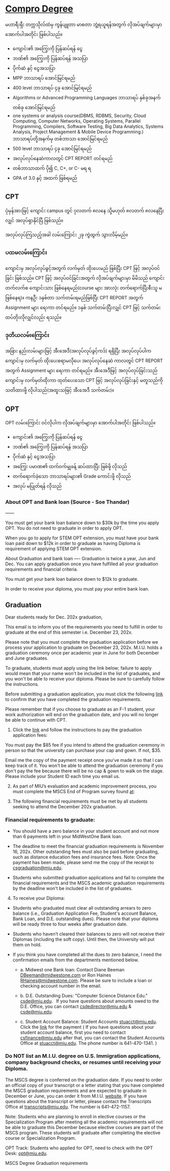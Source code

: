 # [Compro Degree](https://www.cs.miu.edu/mum/mscs-degree-graduation-requirements/)

မဟာရီးရှီး တက္ကသိုလ်ထံမှ ကွန်ပျူတာ မာစတာ ဘွဲ့ရယူရန်အတွက် လိုအပ်ချက်များမှာ အောက်ပါအတိုင်း ဖြစ်ပါသည်။

- ကျောင်း၏ အကြွေးကို ပြန်ဆပ်ရန် ငွေ
- ဘဏ်၏ အကြွေးကို ပြန်ဆပ်ရန် အသပြာ
- ပိုက်ဆံ နှင့် ငွေအသပြာ
- MPP ဘာသာရပ် အောင်မြင်ရမည်
- 400 level ဘာသာရပ် ၄ခု အောင်မြင်ရမည်
- Algorithms or Advanced Programming Languages ဘာသာရပ် နှစ်ခုအနက် တစ်ခု အောင်မြင်ရမည်
- one systems or analysis course(DBMS, RDBMS, Security, Cloud Computing, Computer Networks, Operating Systems, Parallel Programming, Compilers, Software Testing, Big Data Analytics, Systems Analysis, Project Management & Mobile Device Programming.) ဘာသာရပ်တို့အနက်မှ တစ်ဘာသာ အောင်မြင်ရမည်
- 500 level ဘာသာရပ် ၄ခု အောင်မြင်ရမည်
- အလုပ်လုပ်နေဆဲကာလတွင် CPT REPORT တင်ရမည်
- တစ်ဘာသာထက် ပို၍ C, C+, or C- မရ ရ
- GPA of 3.0 နှင့် အထက် ဖြစ်ရမည်

## CPT

ပုံမှန်အားဖြင့် ကျောင်း campus တွင် ၇လတက် ၈လနေ သို့မဟုတ် ၈လတက် ၈လနေပြီးလျှင် အလုပ်ရှာနိုင်ပြီ ဖြစ်သည်။

အလုပ်လုပ်ကြသည့်အခါ လမ်းကြောင်း ၂ခု ကွဲထွက် သွားလိမ့်မည်။

### ပထမလမ်းကြောင်း

ကျောင်းမှ အလုပ်လုပ်ခွင့်အတွက် လက်မှတ် ထိုးပေးမည် ဖြစ်ပြီး CPT ဖြင့် အလုပ်၀င်ခြင်း ဖြစ်သည်။ CPT ဖြင့် အလုပ်၀င်ခြင်းအတွက် လိုအပ်ချက်များမှာ မိမိသည် ကျောင်းတက်လက်စ ကျောင်းသား ဖြစ်နေရမည်(course များ အားလုံး တက်ရောက်ပြီးစီးသူ မဖြစ်နေရ)။ ကနဦး ၁နှစ်တာ သက်တမ်းရမည်ဖြစ်ပြီး CPT REPORT အတွက် Assignment များ ရေးကာ တင်ရမည်။ ၁နှစ် သက်တမ်းပြီးလျှင် CPT ဖြင့် သက်တမ်း ထပ်တိုးလိုလျှင်လည်း ရသည်။

### ဒုတိယလမ်းကြောင်း

အခြား နည်းလမ်းများဖြင့် အီးအေဒီ(အလုပ်လုပ်ခွင့်ကဒ်) ရရှိပြီး အလုပ်လုပ်ပါက ကျောင်းမှ လက်မှတ် ထိုးပေးစရာမလိုပေ၊ အလုပ်လုပ်နေဆဲ ကာလတွင် CPT REPORT အတွက် Assignment များ ရေးကာ တင်ရမည်။ အီးအေဒီဖြင့် အလုပ်လုပ်ခြင်းသည် ကျောင်းမှ လက်မှတ်ထိုးကာ ထုတ်ပေးသော CPT ဖြင့် အလုပ်လုပ်ခြင်းနှင့် မတူသည်ကို သတိထားဖို့ လိုပါသည်(အထူးသဖြင့် အီးအေဒီ သက်တမ်း)။

## OPT

OPT လမ်းကြောင်း ၀င်လိုပါက လိုအပ်ချက်များမှာ အောက်ပါအတိုင်း ဖြစ်ပါသည်။

- ကျောင်း၏ အကြွေးကို ပြန်ဆပ်ရန် ငွေ
- ဘဏ်၏ အကြွေးကို ပြန်ဆပ်ရန် အသပြာ
- ပိုက်ဆံ နှင့် ငွေအသပြာ
- အကြွေး ပမာဏ၏ ထက်၀က်မျှခန့် ဆပ်ထားပြီး ဖြစ်ဖို့ လိုသည်
- တက်ရောက်ခဲ့သော ဘာသာရပ်များ၏ Grade ကောင်းဖို့ လိုသည်
- အလုပ် မပြုတ်ရန် လိုသည်

### About OPT and Bank loan (Source - Soe Thandar)

——

You must get your bank loan balance down to $30k by the time you apply OPT. You do not need to graduate in order to apply OPT.

When you go to apply for STEM OPT extension, you must have your bank loan paid down to $12k in order to graduate as having Diploma is requirement of applying STEM OPT extension.

About Graduation and bank loan
—-
Graduation is twice a year, Jun and Dec.
You can apply graduation once you have fulfilled all your graduation requirements and financial criteria.

You must get your bank loan balance down to $12k to graduate.

In order to receive your diploma, you must pay your entire bank loan.

## Graduation

Dear students ready for Dec. 202x graduation,

This email is to inform you of the requirements you need to fulfill in order to graduate at the end of this semester i.e. December 23, 202x.

Please note that you must complete the graduation application before we process your application to graduate on December 23, 202x.
M.I.U. holds a graduation ceremony once per academic year in June for both December and June graduates.

To graduate, students must apply using the link below; failure to apply would mean that your name won't be included in the list of graduates, and you won't be able to receive your diploma. Please be sure to carefully follow the instructions.

Before submitting a graduation application, you must click the following [link](https://www.cs.miu.edu/mum/mscs-degree-graduation-requirements) to confirm that you have completed the graduation requirements.

Please remember that if you choose to graduate as an F-1 student, your work authorization will end on the graduation date, and you will no longer be able to continue with CPT.

1. Click the [link](https://students.miu.edu/graduation-application) and follow the instructions to pay the graduation application fees:

You must pay the $85 fee if you intend to attend the graduation ceremony in person so that the university can purchase your cap and gown. If not, $35.

Email me the copy of the payment receipt once you've made it so that I can keep track of it. You won't be able to attend the graduation ceremony if you don't pay the fee because there will be no cap & gown to walk on the stage. Please include your Student ID each time you email us.

2. As part of MIU’s evaluation and academic improvement process, you must complete the MSCS End of Program survey found [at](https://app.surveymethods.com/EndUser.aspx?F0D4B8A0F8B1A2A1FA):

3. The following financial requirements must be met by all students seeking to attend the December 202x graduation.

### Financial requirements to graduate:

- You should have a zero balance in your student account and not more than 6 payments left in your MidWestOne Bank loan.

- The deadline to meet the financial graduation requirements is November 16, 202x. Other outstanding fees must also be paid before graduating, such as distance education fees and insurance fees. Note: Once the payment has been made, please send me the copy of the receipt to csgraduation@miu.edu.

- Students who submitted graduation applications and fail to complete the financial requirements and the MSCS academic graduation requirements by the deadline won't be included in the list of graduates.

4. To receive your Diploma:

- Students who graduated must clear all outstanding arrears to zero balance (i.e., Graduation Application Fee, Student's account Balance, Bank Loan, and D.E. outstanding dues). Please note that your diploma will be ready three to four weeks after graduation date.

- Students who haven’t cleared their balances to zero will not receive their Diplomas (including the soft copy). Until then, the University will put them on hold.

- If you think you have completed all the dues to zero balance, I need the confirmation emails from the departments mentioned below.

  - a. Midwest one Bank loan: Contact Diane Beeman DBeeman@midwestone.com or Ron Haines <RHaines@midwestone.com>. Please be sure to include a loan or checking account number in the email.

  - b. D.E. Outstanding Dues: "Computer Science Distance Edu." csde@miu.edu.  
    If you have questions about amounts owed to the D.E. Office, you can contact csdedirector@miu.edu & csde@miu.edu.

  - c. Student Account Balance: Student Accounts stuacct@miu.edu. Click the [link](https://students.miu.edu/finances/payment) for the payment ( If you have questions about your student account balance, first you need to contact csfinance@miu.edu after that, you can contact the Student Accounts Office at stuacct@miu.edu. The phone number is 641-470-1341. )

### Do NOT list an M.I.U. degree on U.S. Immigration applications, company background checks, or resumes until receiving your Diploma.

The MSCS degree is conferred on the graduation date. If you need to order an official copy of your transcript or a letter stating that you have completed the MSCS graduation requirements and are expected to graduate in December or June, you can order it from M.I.U. [website](https://students.miu.edu/transcript-and-verification-requests). If you have questions about the transcript or letter, please contact the Transcripts Office at transcripts@miu.edu. The number is 641-472-1157.

Note: Students who are planning to enroll in elective courses or the Specialization Program after meeting all the academic requirements will not be able to graduate this December because elective courses are part of the MSCS program. These students will graduate after completing the elective course or Specialization Program.

OPT Track: Students who applied for OPT, need to check with the OPT Desk: opt@miu.edu.

MSCS Degree Graduation requirements
